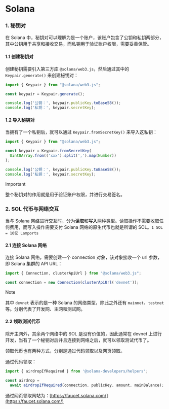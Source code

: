 # Solana

### 1. 秘钥对

在 Solana 中，秘钥对可以理解为是一个账户，该账户包含了公钥和私钥两部分，其中公钥用于共享和接收交易，而私钥用于验证账户权限，需要妥善保管。

#### 1.1 创建秘钥对
创建秘钥需要引入第三方库 `@solana/web3.js`，然后通过其中的 `Keypair.generate()` 来创建秘钥对：

```ts
import { Keypair } from "@solana/web3.js";

const keypair = Keypair.generate();

console.log('公钥：', keypair.publicKey.toBase58());
console.log('私钥：', keypair.secretKey);
```

#### 1.2 导入秘钥对
当拥有了一个私钥后，就可以通过 `Keypair.fromSecretKey()` 来导入这私钥：

```ts
import { Keypair } from "@solana/web3.js";

const keypair = Keypair.fromSecretKey(
  Uint8Array.from(('xxx').split(',').map(Number))
);

console.log('公钥：', keypair.publicKey.toBase58());
console.log('私钥：', keypair.secretKey);
```


> [!IMPORTANT]
> 整个秘钥对的作用就是用于验证账户权限，并进行交易签名。

### 2. SOL 代币与网络交互

当与 Solana 网络进行交互时，分为**读取**和**写入**两种类型。读取操作不需要收取任何费用，而写入操作需要支付 Solana 网络的原生代币也就是所谓的 SOL。`1 SOL = 10亿 Lamports`

#### 2.1 连接 Solana 网络
连接 Solana 网络，需要创建一个 connection 对象，该对象接收一个 url 参数，即 Solana 集群的 API URL：
```ts
import { Connection, clusterApiUrl } from "@solana/web3.js";

const connection = new Connection(clusterApiUrl('devnet'));
```

> [!NOTE]
> 其中 `devnet` 表示的是一种 Solana 的网络类型，除此之外还有 `mainnet`、`testnet` 等。分别代表了开发网、主网和测试网。

#### 2.2 领取测试代币
除开主网外，其余两个网络中的 SOL 是没有价值的，因此通常在 devnet 上进行开发，当有了一个秘钥对后并且连接到网络之后，就可以领取测试代币了。

领取代币也有两种方式，分别是通过代码领取以及网页领取。

通过代码领取：

```ts
import { airdropIfRequired } from '@solana-developers/helpers';

const airdrop = 
  await airdropIfRequired(connection, publicKey, amount, mainBalance);
```

通过网页领取网站为：[https://faucet.solana.com/](https://faucet.solana.com/)


 

